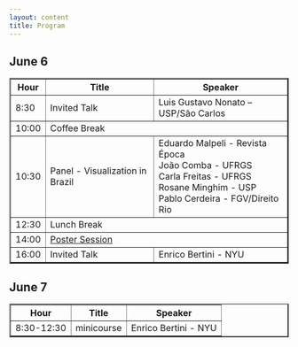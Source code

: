 ```yaml
---
layout: content
title: Program
---
```


## June 6

<table border="2" cellspacing="0" cellpadding="6">
<thead>
 <tr><th scope="col" class="right">Hour</th><th scope="col" class="left">Title</th><th scope="col" class="left">Speaker</th></tr>
</thead>
<tbody>
<tr><td class="right">8:30</td><td class="left">Invited Talk</td>
    <td class="left">Luis Gustavo Nonato – USP/São Carlos</td></tr>
<tr><td class="right">10:00</td><td class="center" colspan="2">Coffee Break</td></tr>
<tr><td class="right">10:30</td><td class="left">Panel - Visualization in Brazil</td>
    <td class="left">
	Eduardo Malpeli - Revista Época<br/>
	João Comba - UFRGS<br/>
	Carla Freitas - UFRGS<br/>	
    Rosane Minghim - USP<br/>
	Pablo Cerdeira - FGV/Direito Rio</td></tr>
<tr><td class="right">12:30</td><td class="center" colspan="2">Lunch Break</td></tr>
<tr><td class="right">14:00</td><td class="center" colspan="2"><a href="posters.html">Poster Session</a></td></tr>
<tr><td class="right">16:00</td><td class="left">Invited Talk</td><td class="left">Enrico Bertini - NYU</td></tr>
</tbody>
</table>

## June 7

<table border="2" cellspacing="0" cellpadding="6">
<thead>
 <tr><th scope="col" class="right">Hour</th><th scope="col" class="left">Title</th><th scope="col" class="left">Speaker</th></tr>
</thead>
<tbody>
 <tr><td class="right">8:30-12:30</td><td class="left">minicourse</td><td class="left">Enrico Bertini - NYU</td></tr>
</tbody>
</table>


